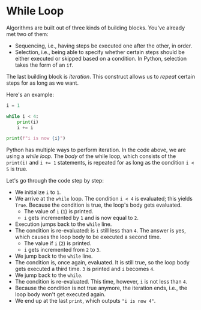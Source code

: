 # While Loop

Algorithms are built out of three kinds of building blocks.
You've already met two of them:

* Sequencing, i.e., having steps be executed one after the other, in order.
* Selection, i.e., being able to specify whether certain steps should be either executed or skipped based on a condition.
  In Python, selection takes the form of an `if`.

The last building block is *iteration*.
This construct allows us to *repeat* certain steps for as long as we want.

Here's an example:

```python
i = 1

while i < 4:
    print(i)
    i += i

print(f"i is now {i}")
```

Python has multiple ways to perform iteration.
In the code above, we are using a *while loop*.
The *body* of the while loop, which consists of the `print(i)` and `i += 1` statements, is repeated for as long as the condition `i < 5` is true.

Let's go through the code step by step:

* We initialize `i` to `1`.
* We arrive at the `while` loop.
  The condition `i < 4` is evaluated; this yields `True`.
  Because the condition is true, the loop's body gets evaluated.
  * The value of `i` (`1`) is printed.
  * `i` gets incremented by `1` and is now equal to `2`.
* Execution jumps back to the `while` line.
* The condition is re-evaluated: is `i` still less than `4`.
  The answer is yes, which causes the loop body to be executed a second time.
  * The value if `i` (`2`) is printed.
  * `i` gets incremented from `2` to `3`.
* We jump back to the `while` line.
* The condition is, once again, evaluated.
  It is still true, so the loop body gets executed a third time.
  `3` is printed and `i` becomes `4`.
* We jump back to the `while`.
* The condition is re-evaluated.
  This time, however, `i` is not less than `4`.
* Because the condition is not true anymore, the iteration ends, i.e., the loop body won't get executed again.
* We end up at the last `print`, which outputs `"i is now 4"`.
